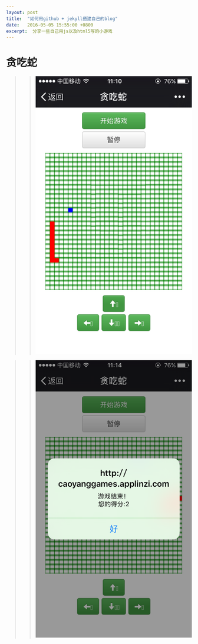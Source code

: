 ```yaml
---
layout: post
title:  "如何用github + jekyll搭建自己的blog"
date:   2016-05-05 15:55:00 +0800
excerpt:  分享一些自己用js以及html5写的小游戏
---
```


贪吃蛇
=======

>>![img](/img/snake1.png)

>>![img](/img/snake2.png) 